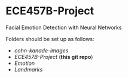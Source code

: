 # ECE457B-Project
Facial Emotion Detection with Neural Networks

Folders should be set up as follows:

* _cohn-kanade-images_
* _ECE457B-Project_ (**this git repo**)
* _Emotion_
* _Landmarks_
